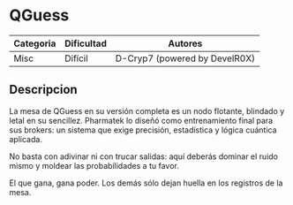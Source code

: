 # QGuess
| Categoria | Dificultad  | Autores   |
| ---       | ---         | ---     |
| Misc    | Difícil       | D-Cryp7 (powered by DevelR0X) |

## Descripcion
La mesa de QGuess en su versión completa es un nodo flotante, blindado y letal en su sencillez.
Pharmatek lo diseñó como entrenamiento final para sus brokers: un sistema que exige precisión, estadística y lógica cuántica aplicada.

No basta con adivinar ni con trucar salidas: aquí deberás dominar el ruido mismo y moldear las probabilidades a tu favor.

El que gana, gana poder.
Los demás sólo dejan huella en los registros de la mesa.